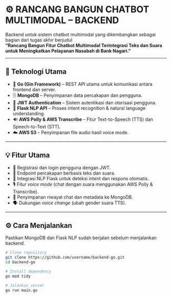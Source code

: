 # ⚙️ RANCANG BANGUN CHATBOT MULTIMODAL – BACKEND

Backend untuk sistem chatbot multimodal yang dikembangkan sebagai bagian dari tugas akhir berjudul  
**“Rancang Bangun Fitur Chatbot Multimodal Terintegrasi Teks dan Suara untuk Meningkatkan Pelayanan Nasabah di Bank Nagari.”**

---

## 🚀 Teknologi Utama

- 🧩 **Go (Gin Framework)** – REST API utama untuk komunikasi antara frontend dan server.  
- 🗄️ **MongoDB** – Penyimpanan data percakapan dan pengguna.  
- 🔐 **JWT Authentication** – Sistem autentikasi dan otorisasi pengguna.  
- 🧠 **Flask NLP API** – Proses intent recognition & natural language understanding.  
- 🔊 **AWS Polly & AWS Transcribe** – Fitur Text-to-Speech (TTS) dan Speech-to-Text (STT).  
- ☁️ **AWS S3** – Penyimpanan file audio hasil voice mode.  

---

## 💡 Fitur Utama

- 🔑 Registrasi dan login pengguna dengan JWT.  
- 💬 Endpoint percakapan berbasis teks dan suara.  
- 🧠 Integrasi NLP Flask untuk deteksi intent dan respons otomatis.  
- 🎙️ Fitur *voice mode* (chat dengan suara menggunakan AWS Polly & Transcribe).  
- 💾 Penyimpanan riwayat chat dan metadata ke MongoDB.  
- 🗣️ Dukungan *voice change* (ubah gender suara TTS).  

---

## ⚙️ Cara Menjalankan

Pastikan MongoDB dan Flask NLP sudah berjalan sebelum menjalankan backend.

```bash
# Clone repository
git clone https://github.com/username/backend-go.git
cd backend-go

# Install dependency
go mod tidy

# Jalankan server
go run main.go
